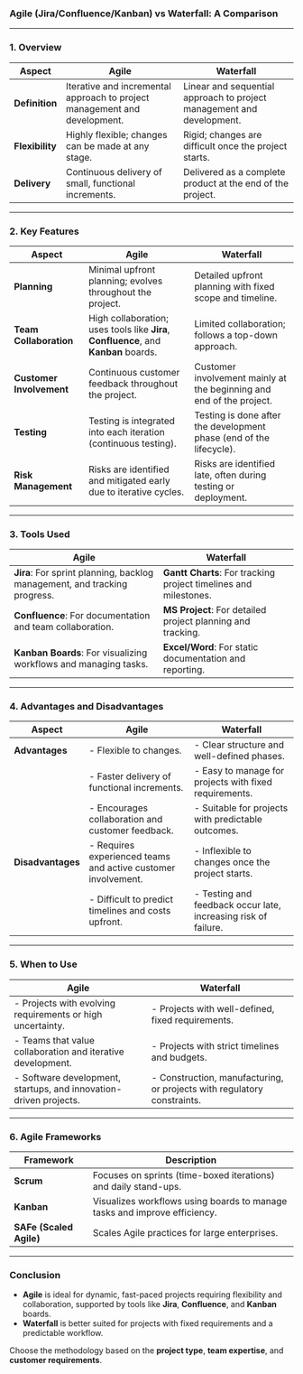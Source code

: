 ### **Agile (Jira/Confluence/Kanban) vs Waterfall: A Comparison**

---

### **1. Overview**

| **Aspect**       | **Agile**                                                                 | **Waterfall**                                                             |
|-------------------|---------------------------------------------------------------------------|---------------------------------------------------------------------------|
| **Definition**    | Iterative and incremental approach to project management and development.| Linear and sequential approach to project management and development.     |
| **Flexibility**   | Highly flexible; changes can be made at any stage.                      | Rigid; changes are difficult once the project starts.                     |
| **Delivery**      | Continuous delivery of small, functional increments.                   | Delivered as a complete product at the end of the project.                |

---

### **2. Key Features**

| **Aspect**               | **Agile**                                                                 | **Waterfall**                                                             |
|---------------------------|---------------------------------------------------------------------------|---------------------------------------------------------------------------|
| **Planning**              | Minimal upfront planning; evolves throughout the project.                | Detailed upfront planning with fixed scope and timeline.                  |
| **Team Collaboration**    | High collaboration; uses tools like **Jira**, **Confluence**, and **Kanban** boards. | Limited collaboration; follows a top-down approach.                      |
| **Customer Involvement**  | Continuous customer feedback throughout the project.                     | Customer involvement mainly at the beginning and end of the project.      |
| **Testing**               | Testing is integrated into each iteration (continuous testing).          | Testing is done after the development phase (end of the lifecycle).       |
| **Risk Management**       | Risks are identified and mitigated early due to iterative cycles.         | Risks are identified late, often during testing or deployment.            |

---

### **3. Tools Used**

| **Agile**                | **Waterfall**                                                             |
|---------------------------|---------------------------------------------------------------------------|
| **Jira**: For sprint planning, backlog management, and tracking progress.                           | **Gantt Charts**: For tracking project timelines and milestones.          |
| **Confluence**: For documentation and team collaboration.                                           | **MS Project**: For detailed project planning and tracking.               |
| **Kanban Boards**: For visualizing workflows and managing tasks.                                    | **Excel/Word**: For static documentation and reporting.                   |

---

### **4. Advantages and Disadvantages**

| **Aspect**               | **Agile**                                                                 | **Waterfall**                                                             |
|---------------------------|---------------------------------------------------------------------------|---------------------------------------------------------------------------|
| **Advantages**            | - Flexible to changes.                                                   | - Clear structure and well-defined phases.                                |
|                           | - Faster delivery of functional increments.                              | - Easy to manage for projects with fixed requirements.                    |
|                           | - Encourages collaboration and customer feedback.                        | - Suitable for projects with predictable outcomes.                        |
| **Disadvantages**         | - Requires experienced teams and active customer involvement.            | - Inflexible to changes once the project starts.                          |
|                           | - Difficult to predict timelines and costs upfront.                      | - Testing and feedback occur late, increasing risk of failure.            |

---

### **5. When to Use**

| **Agile**                                                                 | **Waterfall**                                                             |
|---------------------------------------------------------------------------|---------------------------------------------------------------------------|
| - Projects with evolving requirements or high uncertainty.                | - Projects with well-defined, fixed requirements.                         |
| - Teams that value collaboration and iterative development.               | - Projects with strict timelines and budgets.                             |
| - Software development, startups, and innovation-driven projects.         | - Construction, manufacturing, or projects with regulatory constraints.   |

---

### **6. Agile Frameworks**

| **Framework**            | **Description**                                                                 |
|---------------------------|-------------------------------------------------------------------------------|
| **Scrum**                | Focuses on sprints (time-boxed iterations) and daily stand-ups.               |
| **Kanban**               | Visualizes workflows using boards to manage tasks and improve efficiency.    |
| **SAFe (Scaled Agile)**  | Scales Agile practices for large enterprises.                                |

---

### **Conclusion**
- **Agile** is ideal for dynamic, fast-paced projects requiring flexibility and collaboration, supported by tools like **Jira**, **Confluence**, and **Kanban** boards.
- **Waterfall** is better suited for projects with fixed requirements and a predictable workflow.

Choose the methodology based on the **project type**, **team expertise**, and **customer requirements**.